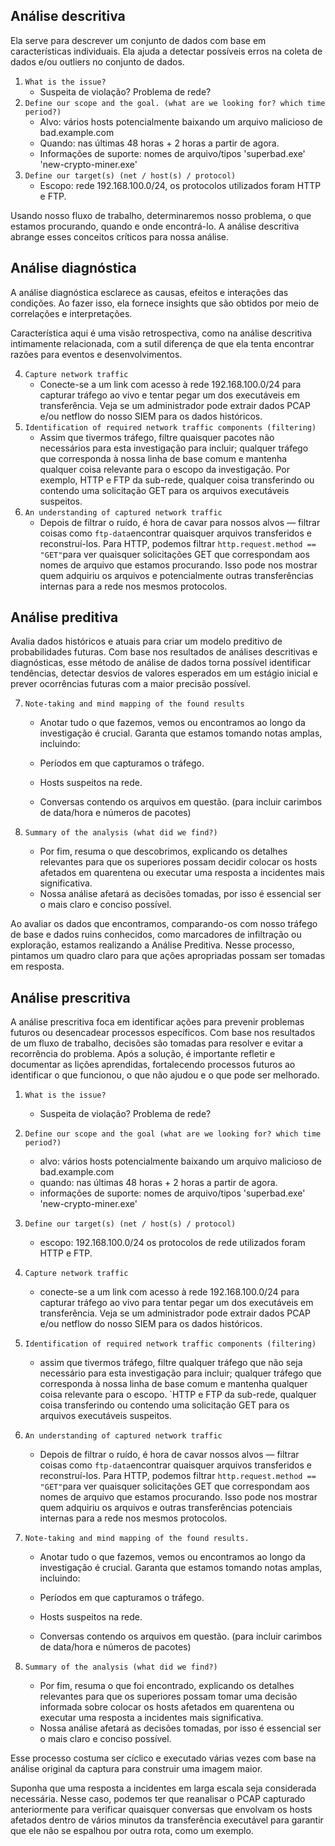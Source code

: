 ## Análise descritiva

Ela serve para descrever um conjunto de dados com base em características individuais. Ela ajuda a detectar possíveis erros na coleta de dados e/ou outliers no conjunto de dados.

1. `What is the issue?`
    - Suspeita de violação? Problema de rede?
2. `Define our scope and the goal. (what are we looking for? which time period?)`
    - Alvo: vários hosts potencialmente baixando um arquivo malicioso de bad.example.com
    - Quando: nas últimas 48 horas + 2 horas a partir de agora.
    - Informações de suporte: nomes de arquivo/tipos 'superbad.exe' 'new-crypto-miner.exe'
3. `Define our target(s) (net / host(s) / protocol)`
    - Escopo: rede 192.168.100.0/24, os protocolos utilizados foram HTTP e FTP.

Usando nosso fluxo de trabalho, determinaremos nosso problema, o que estamos procurando, quando e onde encontrá-lo. A análise descritiva abrange esses conceitos críticos para nossa análise.

## Análise diagnóstica
A análise diagnóstica esclarece as causas, efeitos e interações das condições. Ao fazer isso, ela fornece insights que são obtidos por meio de correlações e interpretações. 

Característica aqui é uma visão retrospectiva, como na análise descritiva intimamente relacionada, com a sutil diferença de que ela tenta encontrar razões para eventos e desenvolvimentos.

4. `Capture network traffic`
    - Conecte-se a um link com acesso à rede 192.168.100.0/24 para capturar tráfego ao vivo e tentar pegar um dos executáveis ​​em transferência. Veja se um administrador pode extrair dados PCAP e/ou netflow do nosso SIEM para os dados históricos.
5. `Identification of required network traffic components (filtering)`
    - Assim que tivermos tráfego, filtre quaisquer pacotes não necessários para esta investigação para incluir; qualquer tráfego que corresponda à nossa linha de base comum e mantenha qualquer coisa relevante para o escopo da investigação. Por exemplo, HTTP e FTP da sub-rede, qualquer coisa transferindo ou contendo uma solicitação GET para os arquivos executáveis ​​suspeitos.
6. `An understanding of captured network traffic`
    - Depois de filtrar o ruído, é hora de cavar para nossos alvos — filtrar coisas como `ftp-data`encontrar quaisquer arquivos transferidos e reconstruí-los. Para HTTP, podemos filtrar `http.request.method == "GET"`para ver quaisquer solicitações GET que correspondam aos nomes de arquivo que estamos procurando. Isso pode nos mostrar quem adquiriu os arquivos e potencialmente outras transferências internas para a rede nos mesmos protocolos.

## Análise preditiva
Avalia dados históricos e atuais para criar um modelo preditivo de probabilidades futuras. Com base nos resultados de análises descritivas e diagnósticas, esse método de análise de dados torna possível identificar tendências, detectar desvios de valores esperados em um estágio inicial e prever ocorrências futuras com a maior precisão possível.

7. `Note-taking and mind mapping of the found results`
    
    - Anotar tudo o que fazemos, vemos ou encontramos ao longo da investigação é crucial. Garanta que estamos tomando notas amplas, incluindo:
    
    - Períodos em que capturamos o tráfego.
    - Hosts suspeitos na rede.
    - Conversas contendo os arquivos em questão. (para incluir carimbos de data/hora e números de pacotes)
8. `Summary of the analysis (what did we find?)`
    - Por fim, resuma o que descobrimos, explicando os detalhes relevantes para que os superiores possam decidir colocar os hosts afetados em quarentena ou executar uma resposta a incidentes mais significativa.
    - Nossa análise afetará as decisões tomadas, por isso é essencial ser o mais claro e conciso possível.

Ao avaliar os dados que encontramos, comparando-os com nosso tráfego de base e dados ruins conhecidos, como marcadores de infiltração ou exploração, estamos realizando a Análise Preditiva. Nesse processo, pintamos um quadro claro para que ações apropriadas possam ser tomadas em resposta.

## Análise prescritiva
A análise prescritiva foca em identificar ações para prevenir problemas futuros ou desencadear processos específicos. Com base nos resultados de um fluxo de trabalho, decisões são tomadas para resolver e evitar a recorrência do problema. Após a solução, é importante refletir e documentar as lições aprendidas, fortalecendo processos futuros ao identificar o que funcionou, o que não ajudou e o que pode ser melhorado.

1. `What is the issue?`
    - Suspeita de violação? Problema de rede?
2. `Define our scope and the goal (what are we looking for? which time period?)`
    - alvo: vários hosts potencialmente baixando um arquivo malicioso de bad.example.com
    - quando: nas últimas 48 horas + 2 horas a partir de agora.
    - informações de suporte: nomes de arquivo/tipos 'superbad.exe' 'new-crypto-miner.exe'
3. `Define our target(s) (net / host(s) / protocol)`
    - escopo: 192.168.100.0/24 os protocolos de rede utilizados foram HTTP e FTP.
4. `Capture network traffic`
    - conecte-se a um link com acesso à rede 192.168.100.0/24 para capturar tráfego ao vivo para tentar pegar um dos executáveis ​​em transferência. Veja se um administrador pode extrair dados PCAP e/ou netflow do nosso SIEM para os dados históricos.
5. `Identification of required network traffic components (filtering)`
    - assim que tivermos tráfego, filtre qualquer tráfego que não seja necessário para esta investigação para incluir; qualquer tráfego que corresponda à nossa linha de base comum e mantenha qualquer coisa relevante para o escopo. `HTTP e FTP da sub-rede, qualquer coisa transferindo ou contendo uma solicitação GET para os arquivos executáveis ​​suspeitos.
6. `An understanding of captured network traffic`
    - Depois de filtrar o ruído, é hora de cavar nossos alvos — filtrar coisas como `ftp-data`encontrar quaisquer arquivos transferidos e reconstruí-los. Para HTTP, podemos filtrar `http.request.method == "GET"`para ver quaisquer solicitações GET que correspondam aos nomes de arquivo que estamos procurando. Isso pode nos mostrar quem adquiriu os arquivos e outras transferências potenciais internas para a rede nos mesmos protocolos.
7. `Note-taking and mind mapping of the found results.`
    
    - Anotar tudo o que fazemos, vemos ou encontramos ao longo da investigação é crucial. Garanta que estamos tomando notas amplas, incluindo:
    
    - Períodos em que capturamos o tráfego.
    - Hosts suspeitos na rede.
    - Conversas contendo os arquivos em questão. (para incluir carimbos de data/hora e números de pacotes)
8. `Summary of the analysis (what did we find?)`
    - Por fim, resuma o que foi encontrado, explicando os detalhes relevantes para que os superiores possam tomar uma decisão informada sobre colocar os hosts afetados em quarentena ou executar uma resposta a incidentes mais significativa.
    - Nossa análise afetará as decisões tomadas, por isso é essencial ser o mais claro e conciso possível.

Esse processo costuma ser cíclico e executado várias vezes com base na análise original da captura para construir uma imagem maior. 

Suponha que uma resposta a incidentes em larga escala seja considerada necessária. Nesse caso, podemos ter que reanalisar o PCAP capturado anteriormente para verificar quaisquer conversas que envolvam os hosts afetados dentro de vários minutos da transferência executável para garantir que ele não se espalhou por outra rota, como um exemplo.




























































































































































